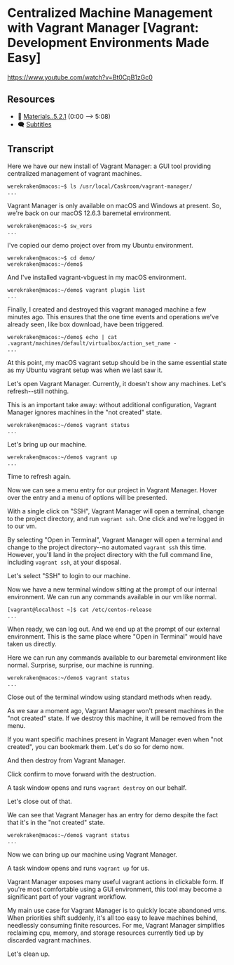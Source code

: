 # Centralized Machine Management with Vagrant Manager [Vagrant: Development Environments Made Easy]

https://www.youtube.com/watch?v=Bt0CpB1zGc0

## Resources

* 🧱 [Materials..5.2.1](../05.Graphical.02..Accessing.the.Console.or.GUI.via.Vagrantfile/Materials..5.2.1) (0:00 --> 5:08)
* 🗨 [Subtitles](subtitles.srt)

## Transcript

Here we have our new install of Vagrant Manager: a GUI tool providing centralized management of vagrant machines.
```
werekraken@macos:~$ ls /usr/local/Caskroom/vagrant-manager/
...
```

Vagrant Manager is only available on macOS and Windows at present. So, we're back on our macOS 12.6.3 baremetal environment.
```
werekraken@macos:~$ sw_vers
...
```

I've copied our demo project over from my Ubuntu environment.
```
werekraken@macos:~$ cd demo/
werekraken@macos:~/demo$ 
```

And I've installed vagrant-vbguest in my macOS environment.
```
werekraken@macos:~/demo$ vagrant plugin list
...
```

Finally, I created and destroyed this vagrant managed machine a few minutes ago. This ensures that the one time events and operations we've already seen, like box download, have been triggered.
```
werekraken@macos:~/demo$ echo | cat .vagrant/machines/default/virtualbox/action_set_name -
...
```
At this point, my macOS vagrant setup should be in the same essential state as my Ubuntu vagrant setup was when we last saw it.

Let's open Vagrant Manager. Currently, it doesn't show any machines. Let's refresh--still nothing.

This is an important take away: without additional configuration, Vagrant Manager ignores machines in the "not created" state.
```
werekraken@macos:~/demo$ vagrant status
...
```

Let's bring up our machine.
```
werekraken@macos:~/demo$ vagrant up
...
```

Time to refresh again.

Now we can see a menu entry for our project in Vagrant Manager. Hover over the entry and a menu of options will be presented.

With a single click on "SSH", Vagrant Manager will open a terminal, change to the project directory, and run `vagrant ssh`. One click and we're logged in to our vm.

By selecting "Open in Terminal", Vagrant Manager will open a terminal and change to the project directory--no automated `vagrant ssh` this time. However, you'll land in the project directory with the full command line, including `vagrant ssh`, at your disposal.

Let's select "SSH" to login to our machine.

Now we have a new terminal window sitting at the prompt of our internal environment. We can run any commands available in our vm like normal.
```
[vagrant@localhost ~]$ cat /etc/centos-release
...
```

When ready, we can log out. And we end up at the prompt of our external environment. This is the same place where "Open in Terminal" would have taken us directly.

Here we can run any commands available to our baremetal environment like normal. Surprise, surprise, our machine is running.
```
werekraken@macos:~/demo$ vagrant status
...
```

Close out of the terminal window using standard methods when ready.

As we saw a moment ago, Vagrant Manager won't present machines in the "not created" state. If we destroy this machine, it will be removed from the menu.

If you want specific machines present in Vagrant Manager even when "not created", you can bookmark them. Let's do so for demo now.

And then destroy from Vagrant Manager.

Click confirm to move forward with the destruction.

A task window opens and runs `vagrant destroy` on our behalf.

Let's close out of that.

We can see that Vagrant Manager has an entry for demo despite the fact that it's in the "not created" state.
```
werekraken@macos:~/demo$ vagrant status
...
```

Now we can bring up our machine using Vagrant Manager.

A task window opens and runs `vagrant up` for us.

Vagrant Manager exposes many useful vagrant actions in clickable form. If you're most comfortable using a GUI environment, this tool may become a significant part of your vagrant workflow.

My main use case for Vagrant Manager is to quickly locate abandoned vms. When priorities shift suddenly, it's all too easy to leave machines behind, needlessly consuming finite resources. For me, Vagrant Manager simplifies reclaiming cpu, memory, and storage resources currently tied up by discarded vagrant machines.

Let's clean up.
